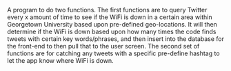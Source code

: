 A program to do two functions.  The first functions are to query Twitter every x amount of time to see if the WiFi is
down in a certain area within Georgetown University based upon pre-defined geo-locations.  It will then determine if
the WiFi is down based upon how many times the code finds tweets with certain key words/phrases, and then insert into
the database for the front-end to then pull that to the user screen.  The second set of functions are for catching any
tweets with a specific pre-define hashtag to let the app know where WiFi is down.
